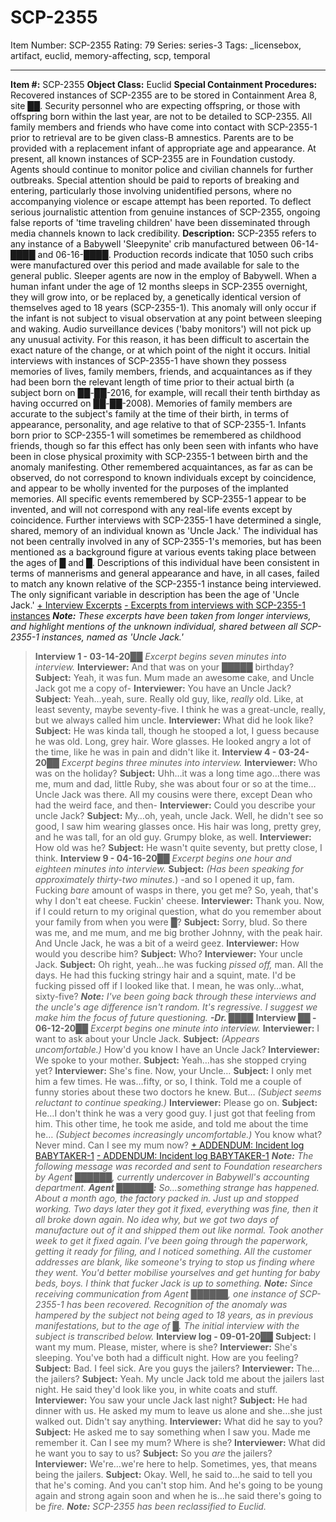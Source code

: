 # SCP-2355
Item Number: SCP-2355
Rating: 79
Series: series-3
Tags: _licensebox, artifact, euclid, memory-affecting, scp, temporal

---

**Item #:** SCP-2355
**Object Class:** Euclid
**Special Containment Procedures:** Recovered instances of SCP-2355 are to be stored in Containment Area 8, site ██. Security personnel who are expecting offspring, or those with offspring born within the last year, are not to be detailed to SCP-2355.
All family members and friends who have come into contact with SCP-2355-1 prior to retrieval are to be given class-B amnestics. Parents are to be provided with a replacement infant of appropriate age and appearance.
At present, all known instances of SCP-2355 are in Foundation custody. Agents should continue to monitor police and civilian channels for further outbreaks. Special attention should be paid to reports of breaking and entering, particularly those involving unidentified persons, where no accompanying violence or escape attempt has been reported.
To deflect serious journalistic attention from genuine instances of SCP-2355, ongoing false reports of 'time traveling children' have been disseminated through media channels known to lack credibility.
**Description:** SCP-2355 refers to any instance of a Babywell 'Sleepynite' crib manufactured between 06-14-████ and 06-16-████. Production records indicate that 1050 such cribs were manufactured over this period and made available for sale to the general public. Sleeper agents are now in the employ of Babywell.
When a human infant under the age of 12 months sleeps in SCP-2355 overnight, they will grow into, or be replaced by, a genetically identical version of themselves aged to 18 years (SCP-2355-1). This anomaly will only occur if the infant is not subject to visual observation at any point between sleeping and waking. Audio surveillance devices ('baby monitors') will not pick up any unusual activity. For this reason, it has been difficult to ascertain the exact nature of the change, or at which point of the night it occurs.
Initial interviews with instances of SCP-2355-1 have shown they possess memories of lives, family members, friends, and acquaintances as if they had been born the relevant length of time prior to their actual birth (a subject born on ██-██-2016, for example, will recall their tenth birthday as having occurred on ██-██-2008). Memories of family members are accurate to the subject's family at the time of their birth, in terms of appearance, personality, and age relative to that of SCP-2355-1. Infants born prior to SCP-2355-1 will sometimes be remembered as childhood friends, though so far this effect has only been seen with infants who have been in close physical proximity with SCP-2355-1 between birth and the anomaly manifesting. Other remembered acquaintances, as far as can be observed, do not correspond to known individuals except by coincidence, and appear to be wholly invented for the purposes of the implanted memories. All specific events remembered by SCP-2355-1 appear to be invented, and will not correspond with any real-life events except by coincidence.
Further interviews with SCP-2355-1 have determined a single, shared, memory of an individual known as 'Uncle Jack.' The individual has not been centrally involved in any of SCP-2355-1's memories, but has been mentioned as a background figure at various events taking place between the ages of █ and █. Descriptions of this individual have been consistent in terms of mannerisms and general appearance and have, in all cases, failed to match any known relative of the SCP-2355-1 instance being interviewed. The only significant variable in description has been the age of 'Uncle Jack.'
[\+ Interview Excerpts](javascript:;)
[\- Excerpts from interviews with SCP-2355-1 instances](javascript:;)
**_Note:_** _These excerpts have been taken from longer interviews, and highlight mentions of the unknown individual, shared between all SCP-2355-1 instances, named as 'Uncle Jack.'_
> **Interview 1 - 03-14-20██** _Excerpt begins seven minutes into interview._
> **Interviewer:** And that was on your █████ birthday?
> **Subject:** Yeah, it was fun. Mum made an awesome cake, and Uncle Jack got me a copy of-
> **Interviewer:** You have an Uncle Jack?
> **Subject:** Yeah…yeah, sure. Really old guy, like, _really_ old. Like, at least seventy, maybe seventy-five. I think he was a great-uncle, really, but we always called him uncle.
> **Interviewer:** What did he look like?
> **Subject:** He was kinda tall, though he stooped a lot, I guess because he was old. Long, grey hair. Wore glasses. He looked angry a lot of the time, like he was in pain and didn't like it.
> **Interview 4 - 03-24-20██** _Excerpt begins three minutes into interview._
> **Interviewer:** Who was on the holiday?
> **Subject:** Uhh…it was a long time ago…there was me, mum and dad, little Ruby, she was about four or so at the time…Uncle Jack was there. All my cousins were there, except Dean who had the weird face, and then-
> **Interviewer:** Could you describe your uncle Jack?
> **Subject:** My…oh, yeah, uncle Jack. Well, he didn't see so good, I saw him wearing glasses once. His hair was long, pretty grey, and he was tall, for an old guy. Grumpy bloke, as well.
> **Interviewer:** How old was he?
> **Subject:** He wasn't quite seventy, but pretty close, I think.
> **Interview 9 - 04-16-20██** _Excerpt begins one hour and eighteen minutes into interview._
> **Subject:** _(Has been speaking for approximately thirty-two minutes._)
> -and so I opened it up, fam. Fucking _bare_ amount of wasps in there, you get me? So, yeah, that's why I don't eat cheese. Fuckin' cheese.
> **Interviewer:** Thank you. Now, if I could return to my original question, what do you remember about your family from when you were █?
> **Subject:** Sorry, blud. So there was me, and me mum, and me big brother Johnny, with the peak hair. And Uncle Jack, he was a bit of a weird geez.
> **Interviewer:** How would you describe him?
> **Subject:** Who?
> **Interviewer:** Your uncle Jack.
> **Subject:** Oh right, yeah…he was fucking _pissed off,_ man. All the days. He had this fucking stringy hair and a squint, mate. I'd be fucking pissed off if I looked like that. I mean, he was only…what, sixty-five?
_**Note:** I've been going back through these interviews and the uncle's age difference isn't random. It's regressive. I suggest we make him the focus of future questioning. **-Dr. ████**_
> **Interview ██ - 06-12-20██** _Excerpt begins one minute into interview._
> **Interviewer:** I want to ask about your Uncle Jack.
> **Subject:** _(Appears uncomfortable.)_
> How'd you know I have an Uncle Jack?
> **Interviewer:** We spoke to your mother.
> **Subject:** Yeah…has she stopped crying yet?
> **Interviewer:** She's fine. Now, your Uncle…
> **Subject:** I only met him a few times. He was…fifty, or so, I think. Told me a couple of funny stories about these two doctors he knew. But…
> _(Subject seems reluctant to continue speaking.)_
> **Interviewer:** Please go on.
> **Subject:** He…I don't think he was a very good guy. I just got that feeling from him. This other time, he took me aside, and told me about the time he…
> _(Subject becomes increasingly uncomfortable.)_
> You know what? Never mind. Can I see my mum now?
[\+ ADDENDUM: Incident log BABYTAKER-1](javascript:;)
[\- ADDENDUM: Incident log BABYTAKER-1](javascript:;)
_**Note:** The following message was recorded and sent to Foundation researchers by Agent ██████, currently undercover in Babywell's accounting department._
> _**Agent ██████:** So…something strange has happened. About a month ago, the factory packed in. Just up and stopped working. Two days later they got it fixed, everything was fine, then it all broke down again. No idea why, but we got two days of manufacture out of it and shipped them out like normal. Took another week to get it fixed again. I've been going through the paperwork, getting it ready for filing, and I noticed something. All the customer addresses are blank, like someone's trying to stop us finding where they went. You'd better mobilise yourselves and get hunting for baby beds, boys. I think that fucker Jack is up to something._
_**Note:** Since receiving communication from Agent ██████, one instance of SCP-2355-1 has been recovered. Recognition of the anomaly was hampered by the subject not being aged to 18 years, as in previous manifestations, but to the age of █. The initial interview with the subject is transcribed below._
> **Interview log - 09-01-20██**
> **Subject:** I want my mum. Please, mister, where is she?
> **Interviewer:** She's sleeping. You've both had a difficult night. How are you feeling?
> **Subject:** Bad. I feel sick. Are you guys the jailers?
> **Interviewer:** The…the jailers?
> **Subject:** Yeah. My uncle Jack told me about the jailers last night. He said they'd look like you, in white coats and stuff.
> **Interviewer:** You saw your uncle Jack last night?
> **Subject:** He had dinner with us. He asked my mum to leave us alone and she…she just walked out. Didn't say anything.
> **Interviewer:** What did he say to you?
> **Subject:** He asked me to say something when I saw you. Made me remember it. Can I see my mum? Where is she?
> **Interviewer:** What did he want you to say to us?
> **Subject:** So you _are_ the jailers?
> **Interviewer:** We're…we're here to help. Sometimes, yes, that means being the jailers.
> **Subject:** Okay. Well, he said to…he said to tell you that he's coming. And you can't stop him. And he's going to be young again and strong again soon and when he is…he said there's going to be _fire._
_**Note:** SCP-2355 has been reclassified to Euclid._